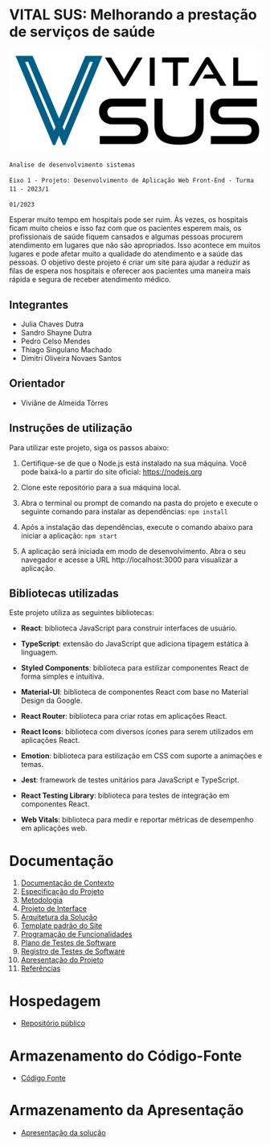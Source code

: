 # VITAL SUS: Melhorando a prestação de serviços de saúde

![Logo VitalSUS](docs/img/logo-VitalSUS.png)

`Analise de desenvolvimento sistemas`

`Eixo 1 - Projeto: Desenvolvimento de Aplicação Web Front-End - Turma 11 - 2023/1`

`01/2023`

Esperar muito tempo em hospitais pode ser ruim. Às vezes, os hospitais ficam muito cheios e isso faz com que os pacientes esperem mais, os profissionais de saúde fiquem cansados e algumas pessoas procurem atendimento em lugares que não são apropriados. Isso acontece em muitos lugares e pode afetar muito a qualidade do atendimento e a saúde das pessoas. O objetivo deste projeto é criar um site para ajudar a reduzir as filas de espera nos hospitais e oferecer aos pacientes uma maneira mais rápida e segura de receber atendimento médico.

## Integrantes

- Julia Chaves Dutra
- Sandro Shayne Dutra
- Pedro Celso Mendes
- Thiago Singulano Machado
- Dimitri Oliveira Novaes Santos

## Orientador

- Viviâne de Almeida Tôrres

## Instruções de utilização

Para utilizar este projeto, siga os passos abaixo:

1. Certifique-se de que o Node.js está instalado na sua máquina. Você pode baixá-lo a partir do site oficial: https://nodejs.org

1. Clone este repositório para a sua máquina local.

1. Abra o terminal ou prompt de comando na pasta do projeto e execute o seguinte comando para instalar as dependências: `npm install`

1. Após a instalação das dependências, execute o comando abaixo para iniciar a aplicação: `npm start`

1. A aplicação será iniciada em modo de desenvolvimento. Abra o seu navegador e acesse a URL http://localhost:3000 para visualizar a aplicação.

## Bibliotecas utilizadas

Este projeto utiliza as seguintes bibliotecas:

- **React**: biblioteca JavaScript para construir interfaces de usuário.

- **TypeScript**: extensão do JavaScript que adiciona tipagem estática à linguagem.

- **Styled Components**: biblioteca para estilizar componentes React de forma simples e intuitiva.

- **Material-UI**: biblioteca de componentes React com base no Material Design da Google.

- **React Router**: biblioteca para criar rotas em aplicações React.

- **React Icons**: biblioteca com diversos ícones para serem utilizados em aplicações React.

- **Emotion**: biblioteca para estilização em CSS com suporte a animações e temas.

- **Jest**: framework de testes unitários para JavaScript e TypeScript.

- **React Testing Library**: biblioteca para testes de integração em componentes React.

- **Web Vitals**: biblioteca para medir e reportar métricas de desempenho em aplicações web.

# Documentação

<ol>
<li><a href="docs/01-Documentação de Contexto.md"> Documentação de Contexto</a></li>
<li><a href="docs/02-Especificação do Projeto.md"> Especificação do Projeto</a></li>
<li><a href="docs/03-Metodologia.md"> Metodologia</a></li>
<li><a href="docs/04-Projeto de Interface.md"> Projeto de Interface</a></li>
<li><a href="docs/05-Arquitetura da Solução.md"> Arquitetura da Solução</a></li>
<li><a href="docs/06-Template padrão do Site.md"> Template padrão do Site</a></li>
<li><a href="docs/07-Programação de Funcionalidades.md"> Programação de Funcionalidades</a></li>
<li><a href="docs/08-Plano de Testes de Software.md"> Plano de Testes de Software</a></li>
<li><a href="docs/09-Registro de Testes de Software.md"> Registro de Testes de Software</a></li>
<li><a href="docs/10-Apresentação do Projeto.md"> Apresentação do Projeto</a></li>
<li><a href="docs/11-Referências.md"> Referências</a></li>
</ol>

# Hospedagem

- <a href="https://icei-puc-minas-pmv-ads.github.io/pmv-ads-2023-1-e1-proj-web-t11-pmv-ads-2023-1-e1-proj-web-t11-t4-Vital-Sus/">Repositório público</a>

# Armazenamento do Código-Fonte

- <a href="src/README.md">Código Fonte</a>

# Armazenamento da Apresentação

- <a href="presentation/README.md">Apresentação da solução</a>
